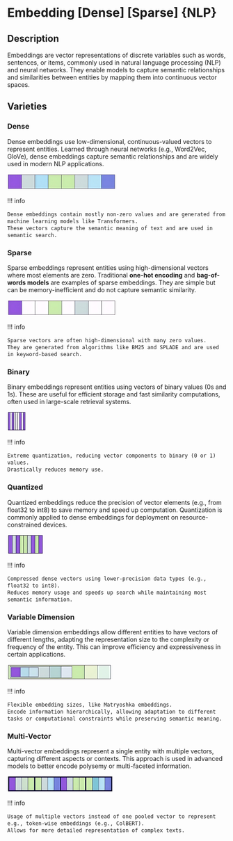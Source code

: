 # Embedding [Dense] [Sparse] {NLP}

## Description

Embeddings are vector representations of discrete variables such as words, sentences, or items, commonly used in natural language processing (NLP) and neural networks.
They enable models to capture semantic relationships and similarities between entities by mapping them into continuous vector spaces.

## Varieties

### Dense

Dense embeddings use low-dimensional, continuous-valued vectors to represent entities.
Learned through neural networks (e.g., Word2Vec, GloVe), dense embeddings capture semantic relationships and are widely used in modern NLP applications.

![](embedding/dense.jpg)

!!! info

    Dense embeddings contain mostly non-zero values and are generated from machine learning models like Transformers.
    These vectors capture the semantic meaning of text and are used in semantic search.

### Sparse

Sparse embeddings represent entities using high-dimensional vectors where most elements are zero.
Traditional **one-hot encoding** and **bag-of-words models** are examples of sparse embeddings.
They are simple but can be memory-inefficient and do not capture semantic similarity.

![](embedding/sparse.jpg)

!!! info

    Sparse vectors are often high-dimensional with many zero values.
    They are generated from algorithms like BM25 and SPLADE and are used in keyword-based search.

### Binary

Binary embeddings represent entities using vectors of binary values (0s and 1s).
These are useful for efficient storage and fast similarity computations, often used in large-scale retrieval systems.

![](embedding/binary.jpg)

!!! info

    Extreme quantization, reducing vector components to binary (0 or 1) values.
    Drastically reduces memory use.

### Quantized

Quantized embeddings reduce the precision of vector elements (e.g., from float32 to int8) to save memory and speed up computation.
Quantization is commonly applied to dense embeddings for deployment on resource-constrained devices.

![](embedding/quantized.jpg)

!!! info

    Compressed dense vectors using lower-precision data types (e.g., float32 to int8).
    Reduces memory usage and speeds up search while maintaining most semantic information.

### Variable Dimension

Variable dimension embeddings allow different entities to have vectors of different lengths, adapting the representation size to the complexity or frequency of the entity.
This can improve efficiency and expressiveness in certain applications.

![](embedding/variable_dimension.jpg)

!!! info

    Flexible embedding sizes, like Matryoshka embeddings.
    Encode information hierarchically, allowing adaptation to different tasks or computational constraints while preserving semantic meaning.

### Multi-Vector

Multi-vector embeddings represent a single entity with multiple vectors, capturing different aspects or contexts.
This approach is used in advanced models to better encode polysemy or multi-faceted information.

![](embedding/multi_vector.jpg)

!!! info

    Usage of multiple vectors instead of one pooled vector to represent e.g., token-wise embeddings (e.g., ColBERT).
    Allows for more detailed representation of complex texts.

